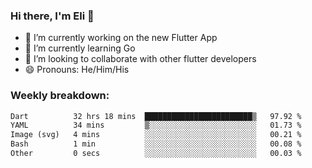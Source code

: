### Hi there, I'm Eli 👋
- 🔭 I’m currently working on the new Flutter App
- 🌱 I’m currently learning Go
- 🦄 I’m looking to collaborate with other flutter developers
- 😄 Pronouns: He/Him/His

### Weekly breakdown:
<!--START_SECTION:waka-->

```txt
Dart          32 hrs 18 mins  ████████████████████████▒   97.92 %
YAML          34 mins         ▒░░░░░░░░░░░░░░░░░░░░░░░░   01.73 %
Image (svg)   4 mins          ░░░░░░░░░░░░░░░░░░░░░░░░░   00.21 %
Bash          1 min           ░░░░░░░░░░░░░░░░░░░░░░░░░   00.08 %
Other         0 secs          ░░░░░░░░░░░░░░░░░░░░░░░░░   00.03 %
```

<!--END_SECTION:waka-->
